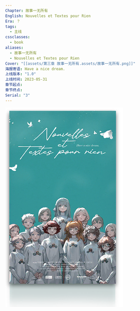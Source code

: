 ```yaml
---
Chapter: 故事一无所有
English: Nouvelles et Textes pour Rien
Era: ？
tags:
  - 主线
cssclasses:
  - book
aliases:
  - 故事一无所有
  - Nouvelles et Textes pour Rien
Cover: "[[assets/第三章 故事一无所有.assets/故事一无所有.png]]"
海报寄语: Have a nice dream.
上线版本: "1.0"
上线时间: 2023-05-31
章节起点: 
章节终点: 
Serial: "3"
---
```

![cover](assets/第三章%20故事一无所有.assets/故事一无所有.png)
